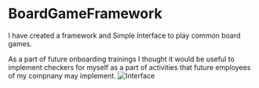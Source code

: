 # BoardGameFramework
I have created a framework and Simple Interface to play common board games.

As a part of future onboarding trainings I thought it would be useful to implement checkers 
for myself as a part of activities that future employees of my compnany may implement.
![Interface](https://user-images.githubusercontent.com/25907313/192186762-23240b78-cc1a-47d9-baa2-d7b0db23a8d5.PNG)
